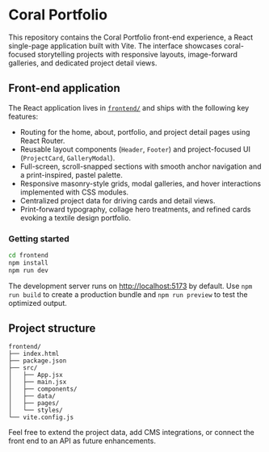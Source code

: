 # Coral Portfolio

This repository contains the Coral Portfolio front-end experience, a React single-page application built with Vite. The interface showcases coral-focused storytelling projects with responsive layouts, image-forward galleries, and dedicated project detail views.

## Front-end application

The React application lives in [`frontend/`](frontend/) and ships with the following key features:

- Routing for the home, about, portfolio, and project detail pages using React Router.
- Reusable layout components (`Header`, `Footer`) and project-focused UI (`ProjectCard`, `GalleryModal`).
- Full-screen, scroll-snapped sections with smooth anchor navigation and a print-inspired, pastel palette.
- Responsive masonry-style grids, modal galleries, and hover interactions implemented with CSS modules.
- Centralized project data for driving cards and detail views.
- Print-forward typography, collage hero treatments, and refined cards evoking a textile design portfolio.

### Getting started

```bash
cd frontend
npm install
npm run dev
```

The development server runs on [http://localhost:5173](http://localhost:5173) by default. Use `npm run build` to create a production bundle and `npm run preview` to test the optimized output.

## Project structure

```
frontend/
├── index.html
├── package.json
├── src/
│   ├── App.jsx
│   ├── main.jsx
│   ├── components/
│   ├── data/
│   ├── pages/
│   └── styles/
└── vite.config.js
```

Feel free to extend the project data, add CMS integrations, or connect the front end to an API as future enhancements.
